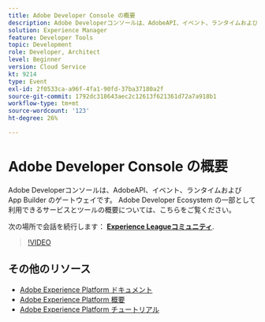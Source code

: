 ```yaml
---
title: Adobe Developer Console の概要
description: Adobe Developerコンソールは、AdobeAPI、イベント、ランタイムおよび App Builder のゲートウェイです。 Adobe Developer Ecosystem の一部として利用できるサービスとツールの概要については、こちらをご覧ください。
solution: Experience Manager
feature: Developer Tools
topic: Development
role: Developer, Architect
level: Beginner
version: Cloud Service
kt: 9214
type: Event
exl-id: 2f0533ca-a96f-4fa1-90fd-37ba37180a2f
source-git-commit: 1792dc318643aec2c12613f621361d72a7a918b1
workflow-type: tm+mt
source-wordcount: '123'
ht-degree: 26%

---
```


# Adobe Developer Console の概要

Adobe Developerコンソールは、AdobeAPI、イベント、ランタイムおよび App Builder のゲートウェイです。 Adobe Developer Ecosystem の一部として利用できるサービスとツールの概要については、こちらをご覧ください。

次の場所で会話を続行します： **[Experience Leagueコミュニティ](https://adobe.ly/2Y2DDld)**.

>[!VIDEO](https://video.tv.adobe.com/v/337771/?quality=12&learn=on&hidetitle=true)

## その他のリソース

- [Adobe Experience Platform ドキュメント](https://experienceleague.adobe.com/docs/experience-platform.html?lang=ja)
- [Adobe Experience Platform 概要](https://experienceleague.adobe.com/docs/experience-platform/landing/home.html?lang=ja)
- [Adobe Experience Platform チュートリアル](https://experienceleague.adobe.com/docs/platform-learn/tutorials/overview.html?lang=ja)
